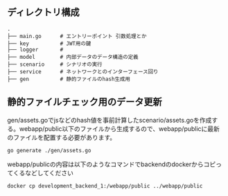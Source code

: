 

## ディレクトリ構成

```
.
├── main.go      # エントリーポイント 引数処理とか
├── key          # JWT用の鍵
├── logger       # 
├── model        # 内部データのデータ構造の定義
├── scenario     # シナリオの実行
├── service      # ネットワークとのインターフェース回り
├── gen          # 静的ファイルのhash生成用
```

## 静的ファイルチェック用のデータ更新

gen/assets.goでjsなどのhash値を事前計算したscenario/assets.goを作成する。webapp/public以下のファイルから生成するので、webapp/publicに最新のファイルを配置する必要があります。  
```
go generate ./gen/assets.go 
```

webapp/publicの内容は以下のようなコマンドでbackendのdockerからコピってくるなどしてください
```
docker cp development_backend_1:/webapp/public ../webapp/public
```